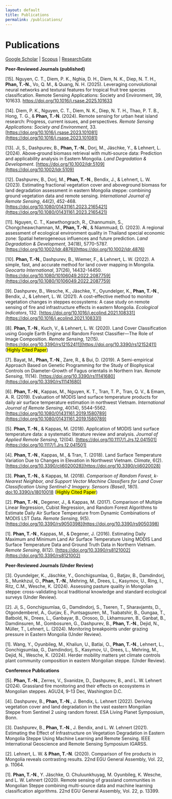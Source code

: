 ```yaml
---
layout: default
title: Publications
permalink: /publications/
---
```


# Publications

[Google Scholar](https://scholar.google.com/citations?user=dGQgwH0AAAAJ&hl=en&oi=ao) | [Scopus](https://www.scopus.com/authid/detail.uri?authorId=58706107200) | [ResearchGate](https://www.researchgate.net/profile/Thanh-Noi-Phan)

**Peer-Reviewed Journals (published)**

[15]. Nguyen, C. T., Diem, P. K., Nghia, D. H., Diem, N. K., Diep, N. T. H., **Phan, T.-N.**, Vo, Q. M., & Quang, N. H. (2025). Leveraging convolutional neural networks and textural features for tropical fruit tree species classification. Remote Sensing Applications: Society and Environment, 39, 101633. https://doi.org/10.1016/j.rsase.2025.101633

[14]. Diem, P. K., Nguyen, C. T., Diem, N. K., Diep, N. T. H., Thao, P. T. B., Hong, T. G., & **Phan, T.-N**. (2024). Remote sensing for urban heat island research: Progress, current issues, and perspectives. *Remote Sensing Applications: Society and Environment*, 33. [https://doi.org/10.1016/j.rsase.2023.101081](https://doi.org/10.1016/j.rsase.2023.101081)

[13]. Ji, S., Dashpurev, B., **Phan, T.-N**., Dorj, M., Jäschke, Y., & Lehnert, L. (2024). Above‐ground biomass retrieval with multi‐source data: Prediction and applicability analysis in Eastern Mongolia. *Land Degradation & Development*. [https://doi.org/10.1002/ldr.5109](https://doi.org/10.1002/ldr.5109)

[12]. Dashpurev, B., Dorj, M., **Phan, T.-N**., Bendix, J., & Lehnert, L. W. (2023). Estimating fractional vegetation cover and aboveground biomass for land degradation assessment in eastern Mongolia steppe: combining ground vegetation data and remote sensing. *International Journal of Remote Sensing*, 44(2), 452-468. [https://doi.org/10.1080/01431161.2023.2165421](https://doi.org/10.1080/01431161.2023.2165421)

[11]. Nguyen, C. T., Kaewthongrach, R., Channumsin, S., Chongcheawchamnan, M., **Phan, T.-N**., & Niammuad, D. (2023). A regional assessment of ecological environment quality in Thailand special economic zone: Spatial heterogeneous influences and future prediction. *Land Degradation & Development*, 34(18), 5770-5787. [https://doi.org/10.1002/ldr.4876](https://doi.org/10.1002/ldr.4876)

[10]. **Phan, T.-N**., Dashpurev, B., Wiemer, F., & Lehnert, L. W. (2022). A simple, fast, and accurate method for land cover mapping in Mongolia. *Geocarto International*, 37(26), 14432-14450. [https://doi.org/10.1080/10106049.2022.2087759](https://doi.org/10.1080/10106049.2022.2087759)

[9]. Dashpurev, B., Wesche, K., Jäschke, Y., Oyundelger, K., **Phan, T.-N**., Bendix, J., & Lehnert, L. W. (2021). A cost-effective method to monitor vegetation changes in steppes ecosystems: A case study on remote sensing of fire and infrastructure effects in eastern Mongolia. *Ecological Indicators*, 132. [https://doi.org/10.1016/j.ecolind.2021.108331](https://doi.org/10.1016/j.ecolind.2021.108331)

[8]. **Phan, T.-N**., Kuch, V., & Lehnert, L. W. (2020). Land Cover Classification using Google Earth Engine and Random Forest Classifier—The Role of Image Composition. *Remote Sensing*, 12(15). [https://doi.org/10.3390/rs12152411](https://doi.org/10.3390/rs12152411) (<mark>Highly Cited Paper</mark>)

[7]. Bayat, M., **Phan, T.-N**., Zare, R., & Bui, D. (2019). A Semi-empirical Approach Based on Genetic Programming for the Study of Biophysical Controls on Diameter-Growth of Fagus orientalis in Northern Iran. *Remote Sensing*, 11(14). [https://doi.org/10.3390/rs11141680](https://doi.org/10.3390/rs11141680)

[6]. **Phan, T.-N**., Kappas, M., Nguyen, K. T., Tran, T. P., Tran, Q. V., & Emam, A. R. (2019). Evaluation of MODIS land surface temperature products for daily air surface temperature estimation in northwest Vietnam. *International Journal of Remote Sensing*, 40(14), 5544-5562. [https://doi.org/10.1080/01431161.2019.1580789](https://doi.org/10.1080/01431161.2019.1580789)

[5]. **Phan, T.-N**., & Kappas, M. (2018). Application of MODIS land surface temperature data: a systematic literature review and analysis. *Journal of Applied Remote Sensing*, 12(04). [https://doi.org/10.1117/1.Jrs.12.041501](https://doi.org/10.1117/1.Jrs.12.041501)

[4]. **Phan, T.-N**., Kappas, M., & Tran, T. (2018). Land Surface Temperature Variation Due to Changes in Elevation in Northwest Vietnam. *Climate*, 6(2). [https://doi.org/10.3390/cli6020028](https://doi.org/10.3390/cli6020028)

[3]. **Phan, T.-N.**, & Kappas, M. (2018). *Comparison of Random Forest, k-Nearest Neighbor, and Support Vector Machine Classifiers for Land Cover Classification Using Sentinel-2 Imagery.* *Sensors (Basel)*, 18(1). [doi:10.3390/s18010018](https://doi.org/10.3390/s18010018) (<mark>Highly Cited Paper</mark>)

[2]. **Phan, T.-N**., Degener, J., & Kappas, M. (2017). Comparison of Multiple Linear Regression, Cubist Regression, and Random Forest Algorithms to Estimate Daily Air Surface Temperature from Dynamic Combinations of MODIS LST Data. *Remote Sensing*, 9(5). [https://doi.org/10.3390/rs9050398](https://doi.org/10.3390/rs9050398)

[1]. **Phan, T.-N**., Kappas, M., & Degener, J. (2016). Estimating Daily Maximum and Minimum Land Air Surface Temperature Using MODIS Land Surface Temperature Data and Ground Truth Data in Northern Vietnam. *Remote Sensing*, 8(12). [https://doi.org/10.3390/rs8121002](https://doi.org/10.3390/rs8121002)

**Peer-Reviewed Journals (Under Review)**

[3]. Oyundelger, K., Jäschke, Y., Gonchigsumlaa, G., Batjav, B., Damdindorj, S., Munkhzul, O., **Phan, T.-N**., Mehring, M., Drees, L., Kasymov, U., Ring, I., Ritz, C.M., Wesche, K. (2024). Assessing pasture quality in Mongolian steppe: cross-validating local traditional knowledge and standard ecological surveys (Under Review).

[2]. Ji, S., Gonchigsumlaa, G., Damdindorj, S., Tseren, T., Sharavjamts, D., Otgondemberel, A., Gurjav, E., Puntsagsuren, M., Tsabatshir, B., Gungaa, T., Batbold, N., Drees, L., Ganbayar, B., Orosoo, D., Lkhamsuren, B., Ganbat, B., Damdinsuren, M., Gombosuren, G., Dashpurev, B., **Phan, T.-N**., Dejid, N., Müller, T., Lehnert, L. (2024). Monitoring breakpoints under grazing pressure in Eastern Mongolia (Under Review).

[1]. Wang, Y., Oyunbileg, M., Khaliun, U., Batlai, O., **Phan, T.-N**., Lehnert, L., Gonchigsumlaa, G., Damdindorj, S., Kasymov, U., Drees, L., Mehring, M., Dejid, N., Wesche, K. (2024). Herder mobility matters yet climate controls plant community composition in eastern Mongolian steppe. (Under Review).


**Conference Publications** 

[5]. **Phan, T.-N**., Zerres, V., Svanidze, D., Dashpurev, B., and L. W. Lehnert (2024). Grassland fire monitoring and their effects on ecosystems in Mongolian steppes. AGU24, 9-13 Dec, Washington D.C.

[4]. Dashpurev, B., **Phan, T.-N**., J. Bendix, L. Lehnert (2022). Deriving vegetation cover and land degradation in the vast eastern Mongolian Steppe from Sentinel 2 using random forest. ESA Living Planet Symposium, Bonn.

[3]. Dashpurev, B., **Phan, T.-N**., J. Bendix, and L. W. Lehnert (2021). Estimating the Effect of Infrastructure on Vegetation Degradation in Eastern Mongolia Steppe Using Machine Learning and Remote Sensing. IEEE International Geoscience and Remote Sensing Symposium IGARSS.

[2]. Lehnert, L. W. & **Phan, T.-N**. (2020). Comparison of fire products in Mongolia reveals contrasting results. 22nd EGU General Assembly, Vol. 22, p. 11064.

[1]. **Phan, T.-N**., Y. Jäschke, O. Chuluunkhuyag, M. Oyunbileg, K. Wesche, and L. W. Lehnert (2020). Remote sensing of grassland communities in Mongolian Steppe combining multi-source data and machine learning classification algorithms. 22nd EGU General Assembly, Vol. 22, p. 13399.



